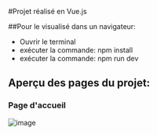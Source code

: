 #Projet réalisé en Vue.js

##Pour le visualisé dans un navigateur:
- Ouvrir le terminal
- exécuter la commande: npm install
- exécuter la commande: npm run dev

## Aperçu des pages du projet:

### Page d'accueil
![image](https://github.com/SL-Webdesign/Cours-Vue.js/assets/128183332/04f3b409-d8ea-4ae2-a399-55ee91a34828)
